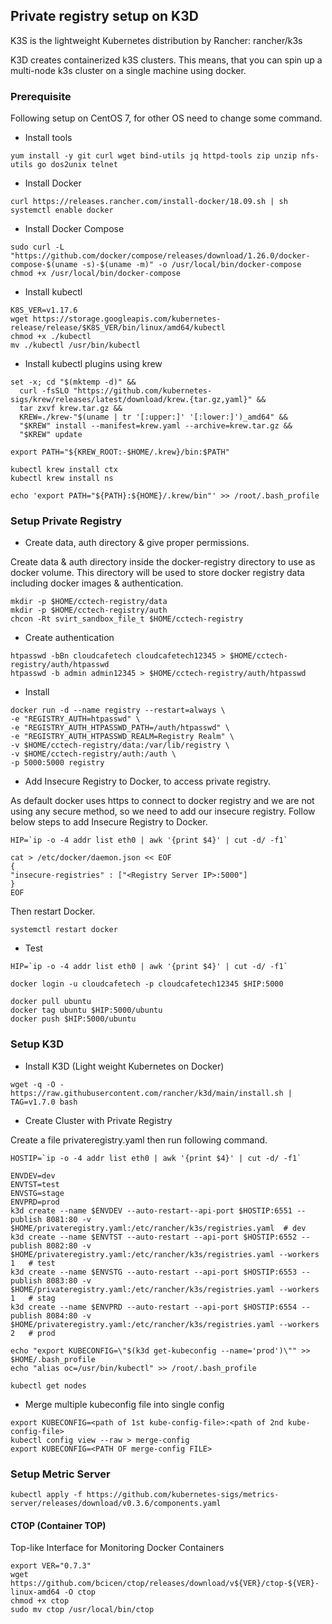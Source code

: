 ## Private registry setup on K3D

K3S is the lightweight Kubernetes distribution by Rancher: rancher/k3s

K3D creates containerized k3S clusters. This means, that you can spin up a multi-node k3s cluster on a single machine using docker.

### Prerequisite

Following setup on CentOS 7, for other OS need to change some command. 

- Install tools 

```yum install -y git curl wget bind-utils jq httpd-tools zip unzip nfs-utils go dos2unix telnet ```
  
- Install Docker 
``` 
curl https://releases.rancher.com/install-docker/18.09.sh | sh
systemctl enable docker
```

- Install Docker Compose
```
sudo curl -L "https://github.com/docker/compose/releases/download/1.26.0/docker-compose-$(uname -s)-$(uname -m)" -o /usr/local/bin/docker-compose
chmod +x /usr/local/bin/docker-compose
```

- Install kubectl
```
K8S_VER=v1.17.6
wget https://storage.googleapis.com/kubernetes-release/release/$K8S_VER/bin/linux/amd64/kubectl
chmod +x ./kubectl
mv ./kubectl /usr/bin/kubectl
```

- Install kubectl plugins using krew
```
set -x; cd "$(mktemp -d)" &&
  curl -fsSLO "https://github.com/kubernetes-sigs/krew/releases/latest/download/krew.{tar.gz,yaml}" &&
  tar zxvf krew.tar.gz &&
  KREW=./krew-"$(uname | tr '[:upper:]' '[:lower:]')_amd64" &&
  "$KREW" install --manifest=krew.yaml --archive=krew.tar.gz &&
  "$KREW" update
  
export PATH="${KREW_ROOT:-$HOME/.krew}/bin:$PATH"

kubectl krew install ctx
kubectl krew install ns

echo 'export PATH="${PATH}:${HOME}/.krew/bin"' >> /root/.bash_profile
```

### Setup Private Registry

- Create data, auth directory & give proper permissions.

Create data & auth directory inside the docker-registry directory to use as docker volume. 
This directory will be used to store docker registry data including docker images & authentication.

```
mkdir -p $HOME/cctech-registry/data
mkdir -p $HOME/cctech-registry/auth
chcon -Rt svirt_sandbox_file_t $HOME/cctech-registry
```

- Create authentication

```
htpasswd -bBn cloudcafetech cloudcafetech12345 > $HOME/cctech-registry/auth/htpasswd
htpasswd -b admin admin12345 > $HOME/cctech-registry/auth/htpasswd
```

- Install

```
docker run -d --name registry --restart=always \
-e "REGISTRY_AUTH=htpasswd" \
-e "REGISTRY_AUTH_HTPASSWD_PATH=/auth/htpasswd" \
-e "REGISTRY_AUTH_HTPASSWD_REALM=Registry Realm" \
-v $HOME/cctech-registry/data:/var/lib/registry \
-v $HOME/cctech-registry/auth:/auth \
-p 5000:5000 registry
```

- Add Insecure Registry to Docker, to access private registry.

As default docker uses https to connect to docker registry and we are not using any secure method, so we need to add our insecure registry. 
Follow below steps to add Insecure Registry to Docker. 

```
HIP=`ip -o -4 addr list eth0 | awk '{print $4}' | cut -d/ -f1`

cat > /etc/docker/daemon.json << EOF
{
"insecure-registries" : ["<Registry Server IP>:5000"]
}
EOF
```

Then restart Docker.

```systemctl restart docker```

- Test

```
HIP=`ip -o -4 addr list eth0 | awk '{print $4}' | cut -d/ -f1`

docker login -u cloudcafetech -p cloudcafetech12345 $HIP:5000

docker pull ubuntu
docker tag ubuntu $HIP:5000/ubuntu
docker push $HIP:5000/ubuntu
```

### Setup K3D

- Install K3D (Light weight Kubernetes on Docker)

```wget -q -O - https://raw.githubusercontent.com/rancher/k3d/main/install.sh | TAG=v1.7.0 bash```

- Create Cluster with Private Registry

Create a file privateregistry.yaml then run following command.

```
HOSTIP=`ip -o -4 addr list eth0 | awk '{print $4}' | cut -d/ -f1`

ENVDEV=dev
ENVTST=test
ENVSTG=stage
ENVPRD=prod
k3d create --name $ENVDEV --auto-restart--api-port $HOSTIP:6551 --publish 8081:80 -v $HOME/privateregistry.yaml:/etc/rancher/k3s/registries.yaml  # dev
k3d create --name $ENVTST --auto-restart --api-port $HOSTIP:6552 --publish 8082:80 -v $HOME/privateregistry.yaml:/etc/rancher/k3s/registries.yaml --workers 1   # test
k3d create --name $ENVSTG --auto-restart --api-port $HOSTIP:6553 --publish 8083:80 -v $HOME/privateregistry.yaml:/etc/rancher/k3s/registries.yaml --workers 1   # stag
k3d create --name $ENVPRD --auto-restart --api-port $HOSTIP:6554 --publish 8084:80 -v $HOME/privateregistry.yaml:/etc/rancher/k3s/registries.yaml --workers 2   # prod

echo "export KUBECONFIG=\"$(k3d get-kubeconfig --name='prod')\"" >> $HOME/.bash_profile
echo "alias oc=/usr/bin/kubectl" >> /root/.bash_profile

kubectl get nodes
```

- Merge multiple kubeconfig file into single config
```
export KUBECONFIG=<path of 1st kube-config-file>:<path of 2nd kube-config-file>
kubectl config view --raw > merge-config
export KUBECONFIG=<PATH OF merge-config FILE>
```

### Setup Metric Server

```kubectl apply -f https://github.com/kubernetes-sigs/metrics-server/releases/download/v0.3.6/components.yaml```

#### CTOP (Container TOP)

Top-like Interface for Monitoring Docker Containers

```
export VER="0.7.3"
wget https://github.com/bcicen/ctop/releases/download/v${VER}/ctop-${VER}-linux-amd64 -O ctop
chmod +x ctop
sudo mv ctop /usr/local/bin/ctop
```
